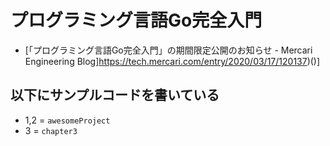 # プログラミング言語Go完全入門

- [「プログラミング言語Go完全入門」の期間限定公開のお知らせ - Mercari Engineering Blog]https://tech.mercari.com/entry/2020/03/17/120137)()]



## 以下にサンプルコードを書いている

- 1,2 = `awesomeProject`
- 3 = `chapter3`
